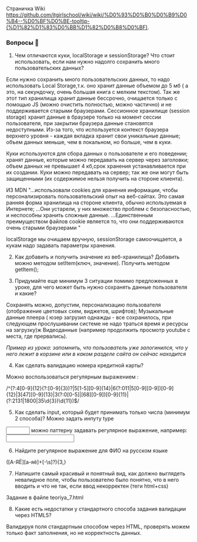 Страничка Wiki https://github.com/itgirlschool/wiki/wiki/%D0%93%D0%B0%D0%B9%D0%B4--%D0%BF%D0%BE-tooltip-(%D1%82%D1%83%D0%BB%D1%82%D0%B8%D0%BF).

### Вопросы 💎

1. Чем отличаются куки, localStorage и sessionStorage? Что стоит использовать, если нам нужно надолго сохранить много пользовательских данных?

Если нужно сохранить много пользовательских данных, то надо использовать Local Storage,т.к. оно хранит данные объемом до 5 мб ( а это, на секундочку, очень большая книга с мелким текстом). Так же этот тип хранилища хранит данные бессрочно, очищается только с помощью JS (можно очистить полностью, можно частично) и не поддерживается старыми браузерами.
Сессионное хранилище (session storage) хранит данные в браузере только на момент сессии пользователя, при закрытии браузера данные становятся недоступными. Из-за того, что используется контекст браузера верхнего уровня - каждая вкладка хранит свои уникальные данные; объем данных меньше, чем в локальном, но больше, чем в куки.

Куки используются для сбора данных о пользователе и его поведении; хранят данные, которые можно передавать на сервер через заголовки; объем данных не превышает 4 кб,срок хранения  устанавливается при их создании. Куки можно передавать на сервер; так же они могут быть защищенными (их содержимое нельзя получить на стороне клиента).

ИЗ MDN "...использовали cookies для хранения информации, чтобы персонализировать пользовательский опыт на веб-сайтах. Это самая ранняя форма хранилища на стороне клиента, обычно используемая в Интернете;
...Они устарели, у них множество проблем с безопасностью, и неспособны хранить сложные данные.
...Единственным преимуществом файлов cookie является то, что они поддерживаются очень старыми браузерами "

localStorage   мы очищаем вручную, sessionStorage самоочищается, а кукам надо задавать параметры хранения.

2. Как добавить и получить значение из веб-хранилища? 
Добавить  можно методом setItem(ключ, значение).
Получить методом getItem();


3. Придумайте еще минимум 3 ситуации помимо предложенных в уроке, для чего может быть нужно сохранять данные пользователя и какие?

Сохранять можно, допустим, персонализацию пользователя (отображение цветовых схем, виджетов, шрифтов);
Музыкальные данные плеера ( юзер загрузил однажды - все сохранилось, при следующем прослушивании системе не надо траться время и ресурсы на загрузку)ж
Видеоданные (например продолжить просмотр youtube с места, где прервались).

    
*Пример из урока: запомнить, что пользователь уже залогинился, что у него лежит в корзине или в каком разделе сайта он сейчас находится*

4. Как сделать валидацию номера кредитной карты? 

Можно воспользоваться регулярным выражением :

/^(?:4[0-9]{12}(?:[0-9]{3})?|5[1-5][0-9]{14}|6(?:011|5[0-9][0-9])[0-9]{12}|3[47][0-9]{13}|3(?:0[0-5]|[68][0-9])[0-9]{11}|(?:2131|1800|35\d{3})\d{11})$/

5. Как сделать input, который будет принимать только числа (минимум 2 способа)?
 Можно задать инпуту type 
  <input type="number" max="100"  min="1" >
  можно паттерну задавать регулярное выражение, например:
  <input type="tel" pattern="[0-9]{5,10}">



6. Найдите регулярное выражение для ФИО на русском языке

([А-ЯЁ][а-яё]+[\-\s]?){3,}


7. Напишите самый красивый и понятный вид, как должно выглядеть невалидное поле, чтобы пользователю было понятно, что в него вводить и что не так, если ввод некорректен (теги html+css)

Задание в файле teoriya_7.html

8. Какие есть недостатки у стандартного способа задания валидации через HTML5?

Валидируя поля стандартным способом через HTML, проверять можем только факт заполнения, но не корректность данных.
